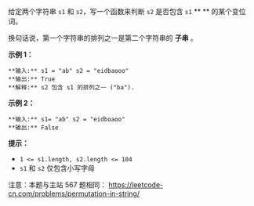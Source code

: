 给定两个字符串 `s1` 和 `s2`，写一个函数来判断 `s2` 是否包含 `s1` ** ** 的某个变位词。

换句话说，第一个字符串的排列之一是第二个字符串的 **子串** 。



**示例 1：**

    
    
    **输入:** s1 = "ab" s2 = "eidbaooo"
    **输出:** True
    **解释:** s2 包含 s1 的排列之一 ("ba").
    

**示例 2：**

    
    
    **输入:** s1= "ab" s2 = "eidboaoo"
    **输出:** False
    



**提示：**

  * `1 <= s1.length, s2.length <= 104`
  * `s1` 和 `s2` 仅包含小写字母



注意：本题与主站 567 题相同： <https://leetcode-cn.com/problems/permutation-in-string/>

